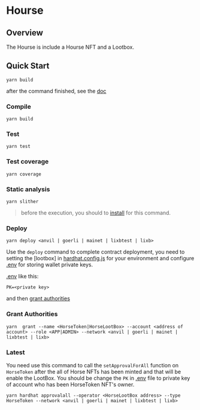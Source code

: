 # Hourse

## Overview

The Hourse is include a Hourse NFT and a Lootbox.

## Quick Start

```
yarn build
```

after the command finished, see the [doc](docs/index.html)

### Compile

```
yarn build
```

### Test

```
yarn test
```

### Test coverage

``` 
yarn coverage
```

### Static analysis

```
yarn slither
```

> before the execution, you should to [install](https://github.com/crytic/slither#how-to-install) for this command.

### Deploy

```
yarn deploy <anvil | goerli | mainet | lixbtest | lixb>
```

Use the `deploy` command to complete contract deployment, you need to setting the [lootbox] in [hardhat.config.js](./hardhat.config.js) for your environment and configure [.env](.env) for storing wallet private keys.

[.env](.env) like this:

```
PK=<private key>
```

and then [grant authorities](#grant-authorities)

### Grant Authorities

```shell
yarn  grant --name <HorseToken|HorseLootBox> --account <address of account> --role <APP|ADMIN> --network <anvil | goerli | mainet | lixbtest | lixb>
``` 

### Latest

You need use this command to call the `setApprovalForAll` function on `HorseToken` after the all of Horse NFTs has been minted and that will be enable the LootBox. You should be change the `PK` in [.env](.env) file to private key of account who has been HorseToken NFT's owner. 

```shell
yarn hardhat approvalall --operator <HorseLootBox address> --type HorseToken --network <anvil | goerli | mainet | lixbtest | lixb>
```